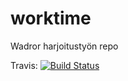 worktime
========

Wadror harjoitustyön repo

Travis:
[![Build Status](https://travis-ci.org/madhaanr/worktime.png)](https://travis-ci.org/madhaanr/worktime)
